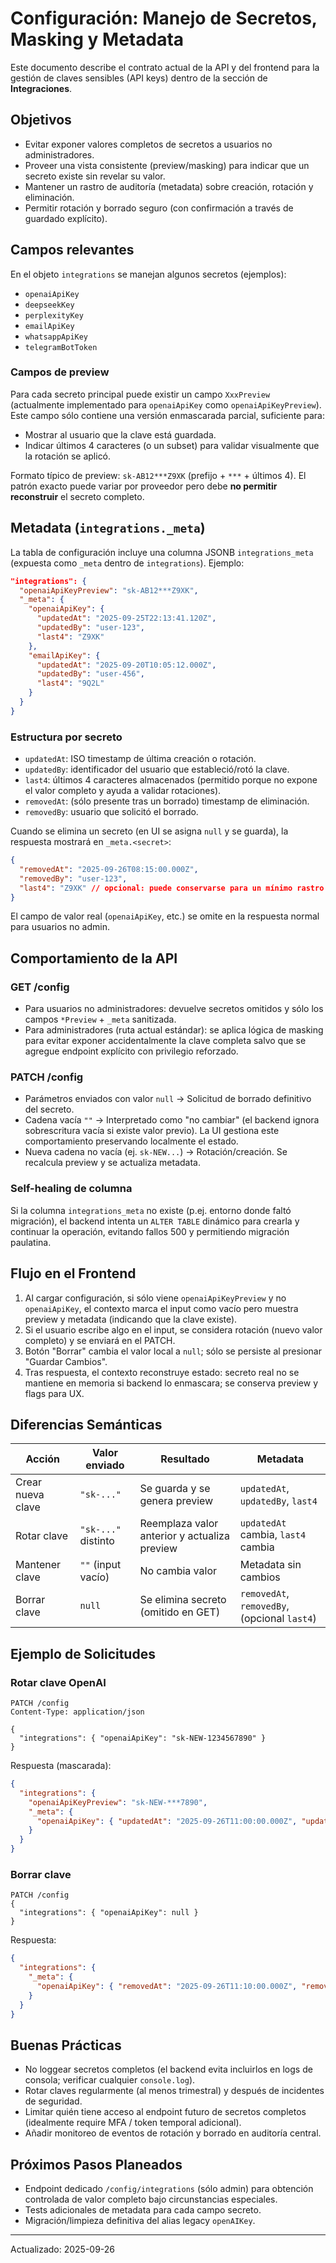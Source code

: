 # Configuración: Manejo de Secretos, Masking y Metadata

Este documento describe el contrato actual de la API y del frontend para la gestión de claves sensibles (API keys) dentro de la sección de **Integraciones**.

## Objetivos
- Evitar exponer valores completos de secretos a usuarios no administradores.
- Proveer una vista consistente (preview/masking) para indicar que un secreto existe sin revelar su valor.
- Mantener un rastro de auditoría (metadata) sobre creación, rotación y eliminación.
- Permitir rotación y borrado seguro (con confirmación a través de guardado explícito).

## Campos relevantes
En el objeto `integrations` se manejan algunos secretos (ejemplos):
- `openaiApiKey`
- `deepseekKey`
- `perplexityKey`
- `emailApiKey`
- `whatsappApiKey`
- `telegramBotToken`

### Campos de preview
Para cada secreto principal puede existir un campo `XxxPreview` (actualmente implementado para `openaiApiKey` como `openaiApiKeyPreview`). Este campo sólo contiene una versión enmascarada parcial, suficiente para:
- Mostrar al usuario que la clave está guardada.
- Indicar últimos 4 caracteres (o un subset) para validar visualmente que la rotación se aplicó.

Formato típico de preview: `sk-AB12***Z9XK` (prefijo + `***` + últimos 4). El patrón exacto puede variar por proveedor pero debe **no permitir reconstruir** el secreto completo.

## Metadata (`integrations._meta`)
La tabla de configuración incluye una columna JSONB `integrations_meta` (expuesta como `_meta` dentro de `integrations`). Ejemplo:
```json
"integrations": {
  "openaiApiKeyPreview": "sk-AB12***Z9XK",
  "_meta": {
    "openaiApiKey": {
      "updatedAt": "2025-09-25T22:13:41.120Z",
      "updatedBy": "user-123",
      "last4": "Z9XK"
    },
    "emailApiKey": {
      "updatedAt": "2025-09-20T10:05:12.000Z",
      "updatedBy": "user-456",
      "last4": "9Q2L"
    }
  }
}
```

### Estructura por secreto
- `updatedAt`: ISO timestamp de última creación o rotación.
- `updatedBy`: identificador del usuario que estableció/rotó la clave.
- `last4`: últimos 4 caracteres almacenados (permitido porque no expone el valor completo y ayuda a validar rotaciones).
- `removedAt`: (sólo presente tras un borrado) timestamp de eliminación.
- `removedBy`: usuario que solicitó el borrado.

Cuando se elimina un secreto (en UI se asigna `null` y se guarda), la respuesta mostrará en `_meta.<secret>`:
```json
{
  "removedAt": "2025-09-26T08:15:00.000Z",
  "removedBy": "user-123",
  "last4": "Z9XK" // opcional: puede conservarse para un mínimo rastro histórico
}
```
El campo de valor real (`openaiApiKey`, etc.) se omite en la respuesta normal para usuarios no admin.

## Comportamiento de la API
### GET /config
- Para usuarios no administradores: devuelve secretos omitidos y sólo los campos `*Preview` + `_meta` sanitizada.
- Para administradores (ruta actual estándar): se aplica lógica de masking para evitar exponer accidentalmente la clave completa salvo que se agregue endpoint explícito con privilegio reforzado.

### PATCH /config
- Parámetros enviados con valor `null` -> Solicitud de borrado definitivo del secreto.
- Cadena vacía `""` -> Interpretado como "no cambiar" (el backend ignora sobrescritura vacía si existe valor previo). La UI gestiona este comportamiento preservando localmente el estado.
- Nueva cadena no vacía (ej. `sk-NEW...`) -> Rotación/creación. Se recalcula preview y se actualiza metadata.

### Self-healing de columna
Si la columna `integrations_meta` no existe (p.ej. entorno donde faltó migración), el backend intenta un `ALTER TABLE` dinámico para crearla y continuar la operación, evitando fallos 500 y permitiendo migración paulatina.

## Flujo en el Frontend
1. Al cargar configuración, si sólo viene `openaiApiKeyPreview` y no `openaiApiKey`, el contexto marca el input como vacío pero muestra preview y metadata (indicando que la clave existe).
2. Si el usuario escribe algo en el input, se considera rotación (nuevo valor completo) y se enviará en el PATCH.
3. Botón "Borrar" cambia el valor local a `null`; sólo se persiste al presionar "Guardar Cambios".
4. Tras respuesta, el contexto reconstruye estado: secreto real no se mantiene en memoria si backend lo enmascara; se conserva preview y flags para UX.

## Diferencias Semánticas
| Acción | Valor enviado | Resultado | Metadata |
|-------|---------------|-----------|----------|
| Crear nueva clave | `"sk-..."` | Se guarda y se genera preview | `updatedAt`, `updatedBy`, `last4` |
| Rotar clave | `"sk-..."` distinto | Reemplaza valor anterior y actualiza preview | `updatedAt` cambia, `last4` cambia |
| Mantener clave | `""` (input vacío) | No cambia valor | Metadata sin cambios |
| Borrar clave | `null` | Se elimina secreto (omitido en GET) | `removedAt`, `removedBy`, (opcional `last4`) |

## Ejemplo de Solicitudes
### Rotar clave OpenAI
```http
PATCH /config
Content-Type: application/json

{
  "integrations": { "openaiApiKey": "sk-NEW-1234567890" }
}
```
Respuesta (mascarada):
```json
{
  "integrations": {
    "openaiApiKeyPreview": "sk-NEW-***7890",
    "_meta": {
      "openaiApiKey": { "updatedAt": "2025-09-26T11:00:00.000Z", "updatedBy": "u1", "last4": "7890" }
    }
  }
}
```

### Borrar clave
```http
PATCH /config
{
  "integrations": { "openaiApiKey": null }
}
```
Respuesta:
```json
{
  "integrations": {
    "_meta": {
      "openaiApiKey": { "removedAt": "2025-09-26T11:10:00.000Z", "removedBy": "u1", "last4": "7890" }
    }
  }
}
```

## Buenas Prácticas
- No loggear secretos completos (el backend evita incluirlos en logs de consola; verificar cualquier `console.log`).
- Rotar claves regularmente (al menos trimestral) y después de incidentes de seguridad.
- Limitar quién tiene acceso al endpoint futuro de secretos completos (idealmente require MFA / token temporal adicional).
- Añadir monitoreo de eventos de rotación y borrado en auditoría central.

## Próximos Pasos Planeados
- Endpoint dedicado `/config/integrations` (sólo admin) para obtención controlada de valor completo bajo circunstancias especiales.
- Tests adicionales de metadata para cada campo secreto.
- Migración/limpieza definitiva del alias legacy `openAIKey`.

---
Actualizado: 2025-09-26
